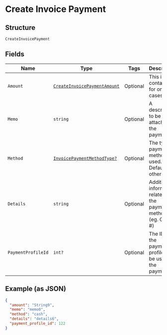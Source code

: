 
# Create Invoice Payment

## Structure

`CreateInvoicePayment`

## Fields

| Name | Type | Tags | Description |
|  --- | --- | --- | --- |
| `Amount` | [`CreateInvoicePaymentAmount`](../../doc/models/containers/create-invoice-payment-amount.md) | Optional | This is a container for one-of cases. |
| `Memo` | `string` | Optional | A description to be attached to the payment. |
| `Method` | [`InvoicePaymentMethodType?`](../../doc/models/invoice-payment-method-type.md) | Optional | The type of payment method used. Defaults to other. |
| `Details` | `string` | Optional | Additional information related to the payment method (eg. Check #) |
| `PaymentProfileId` | `int?` | Optional | The ID of the payment profile to be used for the payment. |

## Example (as JSON)

```json
{
  "amount": "String9",
  "memo": "memo0",
  "method": "cash",
  "details": "details6",
  "payment_profile_id": 122
}
```

